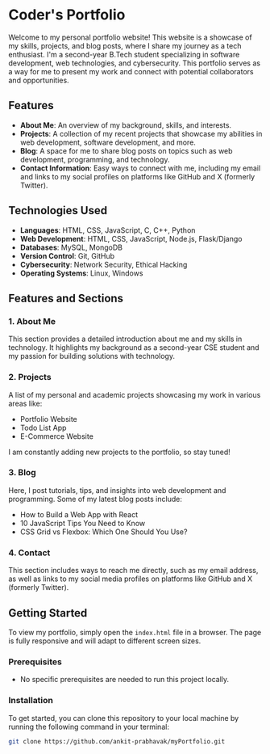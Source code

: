 # Coder's Portfolio

Welcome to my personal portfolio website! This website is a showcase of my skills, projects, and blog posts, where I share my journey as a tech enthusiast. I'm a second-year B.Tech student specializing in software development, web technologies, and cybersecurity. This portfolio serves as a way for me to present my work and connect with potential collaborators and opportunities.

## Features

- **About Me**: An overview of my background, skills, and interests.
- **Projects**: A collection of my recent projects that showcase my abilities in web development, software development, and more.
- **Blog**: A space for me to share blog posts on topics such as web development, programming, and technology.
- **Contact Information**: Easy ways to connect with me, including my email and links to my social profiles on platforms like GitHub and X (formerly Twitter).

## Technologies Used

- **Languages**: HTML, CSS, JavaScript, C, C++, Python
- **Web Development**: HTML, CSS, JavaScript, Node.js, Flask/Django
- **Databases**: MySQL, MongoDB
- **Version Control**: Git, GitHub
- **Cybersecurity**: Network Security, Ethical Hacking
- **Operating Systems**: Linux, Windows

## Features and Sections

### 1. **About Me**
This section provides a detailed introduction about me and my skills in technology. It highlights my background as a second-year CSE student and my passion for building solutions with technology.

### 2. **Projects**
A list of my personal and academic projects showcasing my work in various areas like:
- Portfolio Website
- Todo List App
- E-Commerce Website

I am constantly adding new projects to the portfolio, so stay tuned!

### 3. **Blog**
Here, I post tutorials, tips, and insights into web development and programming. Some of my latest blog posts include:
- How to Build a Web App with React
- 10 JavaScript Tips You Need to Know
- CSS Grid vs Flexbox: Which One Should You Use?

### 4. **Contact**
This section includes ways to reach me directly, such as my email address, as well as links to my social media profiles on platforms like GitHub and X (formerly Twitter).

## Getting Started

To view my portfolio, simply open the `index.html` file in a browser. The page is fully responsive and will adapt to different screen sizes.

### Prerequisites
- No specific prerequisites are needed to run this project locally.

### Installation

To get started, you can clone this repository to your local machine by running the following command in your terminal:

```bash
git clone https://github.com/ankit-prabhavak/myPortfolio.git
